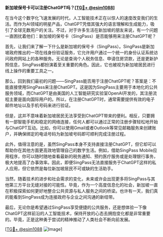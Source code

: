 **新加坡保号卡可以注册ChatGPT吗？[[TG💪+ @esim1088](https://t.me/s/esim1088)]**

在当今这个数字化飞速发展的时代，人工智能技术正在以惊人的速度改变我们的生活。而作为AI领域的明星产品，ChatGPT凭借其强大的语言理解和生成能力，吸引了全球无数用户的关注。不过，对于许多生活在新加坡的朋友来说，有一个问题一直困扰着他们：新加坡的保号卡（SingPass）是否能够用来注册ChatGPT呢？

首先，让我们来了解一下什么是新加坡的保号卡（SingPass）。SingPass是新加坡政府推出的一项在线身份验证服务，它允许用户通过一个统一的身份认证系统访问政府网站上的各种服务。无论是查询个人税务信息、申请住房贷款，还是更新护照信息，SingPass都扮演着至关重要的角色。因此，它也被视为新加坡居民进行线上操作的重要工具之一。

那么，回到我们最初的问题——SingPass能否用于注册ChatGPT呢？答案是：不能直接使用SingPass来注册ChatGPT。这是因为SingPass主要用于本地化的公共服务领域，而ChatGPT是由美国的人工智能研究实验室OpenAI开发的，其注册流程主要是面向国际用户的。所以，在注册ChatGPT时，通常需要提供有效的电子邮件地址以及手机号码来进行验证。

但是，这并不意味着新加坡居民无法享受到ChatGPT带来的便利。相反，只要拥有一部智能手机和稳定的网络连接，任何人都可以通过正常的注册步骤轻松地开始与ChatGPT互动。比如，你可以使用Gmail或者Outlook等常见邮箱服务来创建账户，并确保绑定的电话号码为新加坡号码即可顺利完成注册过程。

此外，值得注意的是，虽然SingPass本身不支持直接注册ChatGPT，但它却可以帮助你在其他方面更高效地管理自己的数字生活。例如，借助SingPass Mobile应用程序，你可以随时随地查看最新的税务通知、预约医疗服务或是处理银行事务，极大地提高了办事效率。因此，即便SingPass无法直接服务于ChatGPT这样的私人应用，但它依然是每位新加坡居民不可或缺的生活助手。

当然，随着技术的进步和社会需求的变化，未来或许会出现更多将SingPass与其他第三方平台无缝对接的可能性。毕竟，作为一个高度信息化的社会，新加坡一直在积极探索如何更好地整合公共资源与私人服务之间的桥梁。也许有一天，我们真的能看到SingPass成为连接政府与企业之间沟通的新纽带。

最后，无论你是希望通过SingPass享受便捷的公共服务，还是想体验一下像ChatGPT这样前沿的人工智能技术，保持开放的心态去拥抱变化都是非常重要的。毕竟，正是这种勇于尝试的精神推动了人类社会不断向前发展。

[[TG💪+ @esim1088](https://t.me/s/esim1088) ![Image](https://i.postimg.cc/4NQfJmqS/Snipaste-2025-05-13-00-14-12.png)]